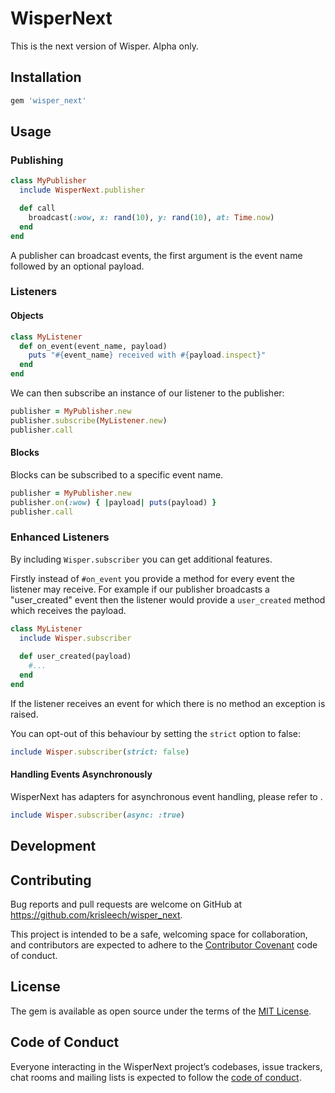 # WisperNext

This is the next version of Wisper. Alpha only.

## Installation

```ruby
gem 'wisper_next'
```

## Usage

### Publishing

```ruby
class MyPublisher
  include WisperNext.publisher

  def call
    broadcast(:wow, x: rand(10), y: rand(10), at: Time.now)
  end
end
```

A publisher can broadcast events, the first argument is the event name followed
by an optional payload.

### Listeners

#### Objects

```ruby
class MyListener
  def on_event(event_name, payload)
    puts "#{event_name} received with #{payload.inspect}"
  end
end
```

We can then subscribe an instance of our listener to the publisher:

```ruby
publisher = MyPublisher.new
publisher.subscribe(MyListener.new)
publisher.call
```

#### Blocks

Blocks can be subscribed to a specific event name.

```ruby
publisher = MyPublisher.new
publisher.on(:wow) { |payload| puts(payload) }
publisher.call
```

### Enhanced Listeners

By including `Wisper.subscriber` you can get additional features.

Firstly instead of `#on_event` you provide a method for every event the
listener may receive. For example if our publisher broadcasts a "user_created"
event then the listener would provide a `user_created` method which receives
the payload.

```ruby
class MyListener
  include Wisper.subscriber
  
  def user_created(payload)
    #...
  end
end
```

If the listener receives an event for which there is no method an exception
is raised.

You can opt-out of this behaviour by setting the `strict` option to false:

```ruby
include Wisper.subscriber(strict: false)
```

#### Handling Events Asynchronously

WisperNext has adapters for asynchronous event handling, please refer to
<TODO>.

```ruby
include Wisper.subscriber(async: :true)
```

## Development

## Contributing

Bug reports and pull requests are welcome on GitHub at https://github.com/krisleech/wisper_next.

This project is intended to be a safe, welcoming space for collaboration, and contributors are expected to adhere to the [Contributor Covenant](http://contributor-covenant.org) code of conduct.

## License

The gem is available as open source under the terms of the [MIT License](https://opensource.org/licenses/MIT).

## Code of Conduct

Everyone interacting in the WisperNext project’s codebases, issue trackers, chat rooms and mailing lists is expected to follow the [code of conduct](https://github.com/[USERNAME]/wisper_next/blob/master/CODE_OF_CONDUCT.md).
